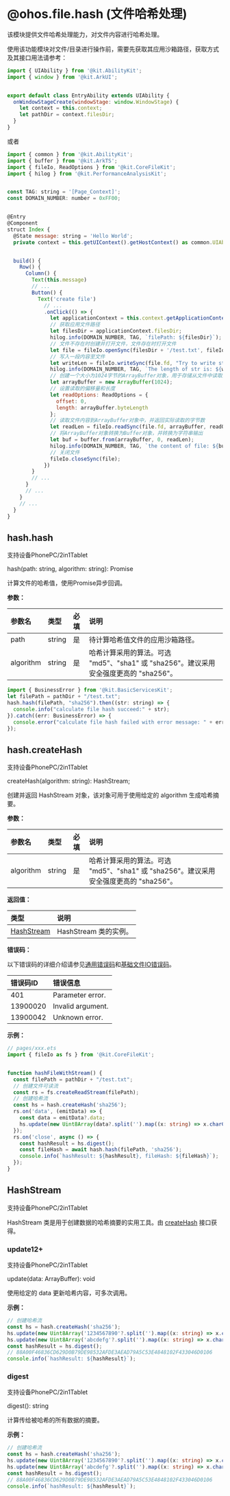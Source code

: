 



# @ohos.file.hash (文件哈希处理)

该模块提供文件哈希处理能力，对文件内容进行哈希处理。

使用该功能模块对文件/目录进行操作前，需要先获取其应用沙箱路径，获取方式及其接口用法请参考：

```js
import { UIAbility } from '@kit.AbilityKit';
import { window } from '@kit.ArkUI';


export default class EntryAbility extends UIAbility {
  onWindowStageCreate(windowStage: window.WindowStage) {
    let context = this.context;
    let pathDir = context.filesDir;
  }
}
```

或者

```js
import { common } from '@kit.AbilityKit';
import { buffer } from '@kit.ArkTS';
import { fileIo, ReadOptions } from '@kit.CoreFileKit';
import { hilog } from '@kit.PerformanceAnalysisKit';


const TAG: string = '[Page_Context]';
const DOMAIN_NUMBER: number = 0xFF00;


@Entry
@Component
struct Index {
  @State message: string = 'Hello World';
  private context = this.getUIContext().getHostContext() as common.UIAbilityContext;


  build() {
    Row() {
      Column() {
        Text(this.message)
        // ...
        Button() {
          Text('create file')
            // ...
            .onClick(() => {
              let applicationContext = this.context.getApplicationContext();
              // 获取应用文件路径
              let filesDir = applicationContext.filesDir;
              hilog.info(DOMAIN_NUMBER, TAG, `filePath: ${filesDir}`);
              // 文件不存在时创建并打开文件，文件存在时打开文件
              let file = fileIo.openSync(filesDir + '/test.txt', fileIo.OpenMode.READ_WRITE | fileIo.OpenMode.CREATE);
              // 写入一段内容至文件
              let writeLen = fileIo.writeSync(file.fd, "Try to write str.");
              hilog.info(DOMAIN_NUMBER, TAG, `The length of str is: ${writeLen}`);
              // 创建一个大小为1024字节的ArrayBuffer对象，用于存储从文件中读取的数据
              let arrayBuffer = new ArrayBuffer(1024);
              // 设置读取的偏移量和长度
              let readOptions: ReadOptions = {
                offset: 0,
                length: arrayBuffer.byteLength
              };
              // 读取文件内容到ArrayBuffer对象中，并返回实际读取的字节数
              let readLen = fileIo.readSync(file.fd, arrayBuffer, readOptions);
              // 将ArrayBuffer对象转换为Buffer对象，并转换为字符串输出
              let buf = buffer.from(arrayBuffer, 0, readLen);
              hilog.info(DOMAIN_NUMBER, TAG, `the content of file: ${buf.toString()}`);
              // 关闭文件
              fileIo.closeSync(file);
            })
        }
        // ...
      }
      // ...
    }
    // ...
  }
}
```

## hash.hash

支持设备PhonePC/2in1Tablet

hash(path: string, algorithm: string): Promise<string>

计算文件的哈希值，使用Promise异步回调。

**参数：**

| 参数名    | 类型   | 必填 | 说明                                                         |
| :-------- | :----- | :--- | :----------------------------------------------------------- |
| path      | string | 是   | 待计算哈希值文件的应用沙箱路径。                             |
| algorithm | string | 是   | 哈希计算采用的算法。可选 "md5"、"sha1" 或 "sha256"。建议采用安全强度更高的 "sha256"。 |

```js
import { BusinessError } from '@kit.BasicServicesKit';
let filePath = pathDir + "/test.txt";
hash.hash(filePath, "sha256").then((str: string) => {
  console.info("calculate file hash succeed:" + str);
}).catch((err: BusinessError) => {
  console.error("calculate file hash failed with error message: " + err.message + ", error code: " + err.code);
});
```



## hash.createHash

支持设备PhonePC/2in1Tablet

createHash(algorithm: string): HashStream;

创建并返回 HashStream 对象，该对象可用于使用给定的 algorithm 生成哈希摘要。

**参数：**

| 参数名    | 类型   | 必填 | 说明                                                         |
| :-------- | :----- | :--- | :----------------------------------------------------------- |
| algorithm | string | 是   | 哈希计算采用的算法。可选 "md5"、"sha1" 或 "sha256"。建议采用安全强度更高的 "sha256"。 |

**返回值：**

| 类型                                                         | 说明                  |
| :----------------------------------------------------------- | :-------------------- |
| [HashStream](https://developer.huawei.com/consumer/cn/doc/harmonyos-references/js-apis-file-hash#hashstream12) | HashStream 类的实例。 |

**错误码：**

以下错误码的详细介绍请参见[通用错误码](https://developer.huawei.com/consumer/cn/doc/harmonyos-references/errorcode-universal#通用错误码)和[基础文件IO错误码](https://developer.huawei.com/consumer/cn/doc/harmonyos-references/errorcode-filemanagement#基础文件io错误码)。

| 错误码ID | 错误信息          |
| :------- | :---------------- |
| 401      | Parameter error.  |
| 13900020 | Invalid argument. |
| 13900042 | Unknown error.    |

**示例：**

```typescript
// pages/xxx.ets
import { fileIo as fs } from '@kit.CoreFileKit';


function hashFileWithStream() {
  const filePath = pathDir + "/test.txt";
  // 创建文件可读流
  const rs = fs.createReadStream(filePath);
  // 创建哈希流
  const hs = hash.createHash('sha256');
  rs.on('data', (emitData) => {
    const data = emitData?.data;
    hs.update(new Uint8Array(data?.split('').map((x: string) => x.charCodeAt(0))).buffer);
  });
  rs.on('close', async () => {
    const hashResult = hs.digest();
    const fileHash = await hash.hash(filePath, 'sha256');
    console.info(`hashResult: ${hashResult}, fileHash: ${fileHash}`);
  });
}
```

## HashStream



支持设备PhonePC/2in1Tablet

HashStream 类是用于创建数据的哈希摘要的实用工具。由 [createHash](https://developer.huawei.com/consumer/cn/doc/harmonyos-references/js-apis-file-hash#hashcreatehash12) 接口获得。

### update12+

支持设备PhonePC/2in1Tablet

update(data: ArrayBuffer): void

使用给定的 data 更新哈希内容，可多次调用。

**示例：**

```typescript
// 创建哈希流
const hs = hash.createHash('sha256');
hs.update(new Uint8Array('1234567890'?.split('').map((x: string) => x.charCodeAt(0))).buffer);
hs.update(new Uint8Array('abcdefg'?.split('').map((x: string) => x.charCodeAt(0))).buffer);
const hashResult = hs.digest();
// 88A00F46836CD629D0B79DE98532AFDE3AEAD79A5C53E4848102F433046D0106
console.info(`hashResult: ${hashResult}`);
```

### digest

支持设备PhonePC/2in1Tablet

digest(): string

计算传给被哈希的所有数据的摘要。

**示例：**

```typescript
// 创建哈希流
const hs = hash.createHash('sha256');
hs.update(new Uint8Array('1234567890'?.split('').map((x: string) => x.charCodeAt(0))).buffer);
hs.update(new Uint8Array('abcdefg'?.split('').map((x: string) => x.charCodeAt(0))).buffer);
const hashResult = hs.digest();
// 88A00F46836CD629D0B79DE98532AFDE3AEAD79A5C53E4848102F433046D0106
console.info(`hashResult: ${hashResult}`);
```